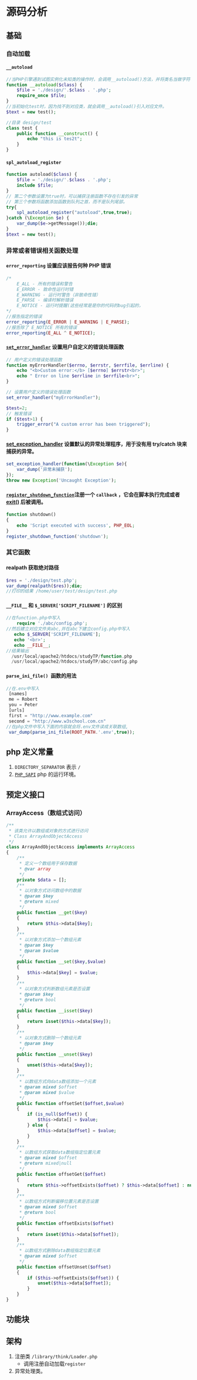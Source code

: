 # 源码分析

## 基础

### 自动加载

#### `__autoload`

```php
//当PHP引擎遇到试图实例化未知类的操作时，会调用__autoload()方法，并将类名当做字符串参数传递给它。
function __autoload($class) {
    $file = './design/'.$class . '.php';
    require_once $file;
}
//当初始化test时，因为找不到对应类，就会调用__autoload()引入对应文件。
$text = new test();

//目录 design/test
class test {
    public function __construct() {
        echo "this is tes2t";
    }
}
```

#### `spl_autoload_register`

```php
function autoload($class) {
	$file = './design/'.$class . '.php';
	include $file;
}
// 第二个参数设置为true时，可以捕获注册函数不存在引发的异常
// 第三个参数将函数添加函数到队列之首，而不是队列尾部。
try{
    spl_autoload_register("autoload",true,true);
}catch (\Exception $e) {
	var_dump($e->getMessage());die;
}
$text = new test();
```

### 异常或者错误相关函数处理

#### `error_reporting` 设置应该报告何种 PHP 错误

```php
/*
	E_ALL - 所有的错误和警告
	E_ERROR - 致命性运行时错
	E_WARNING - 运行时警告（非致命性错）
	E_PARSE - 编译时解析错误
	E_NOTICE - 运行时提醒(这些经常是是你的代码的bug引起的，
*/
//报告指定的错误
error_reporting(E_ERROR | E_WARNING | E_PARSE);
//报告除了 E_NOTICE 所有的错误
error_reporting(E_ALL ^ E_NOTICE);
```

#### [`set_error_handler`](<https://www.php.net/manual/zh/function.set-error-handler.php>) 设置用户自定义的错误处理函数

```php
// 用户定义的错误处理函数
function myErrorHandler($errno, $errstr, $errfile, $errline) {
    echo "<b>Custom error:</b> [$errno] $errstr<br>";
    echo " Error on line $errline in $errfile<br>";
}

// 设置用户定义的错误处理函数
set_error_handler("myErrorHandler");

$test=2;
// 触发错误
if ($test>1) {
    trigger_error("A custom error has been triggered");
}
```

#### [set_exception_handler](<https://www.php.net/manual/zh/function.set-exception-handler.php>) 设置默认的异常处理程序，用于没有用 try/catch 块来捕获的异常。

```php
set_exception_handler(function(\Exception $e){
    var_dump('异常未捕获');
});
throw new Exception('Uncaught Exception');
```

#### [`register_shutdown_function`](<https://www.php.net/manual/zh/function.register-shutdown-function.php>)注册一个 `callback` ，它会在脚本执行完成或者 [exit()](https://www.php.net/manual/zh/function.exit.php) 后被调用。

```php
function shutdown()
{
    echo 'Script executed with success', PHP_EOL;
}
register_shutdown_function('shutdown');
```

### 其它函数

#### realpath 获取绝对路径

```php
$res = './design/test.php';
var_dump(realpath($res));die;
//打印的结果 /home/user/test/design/test.php
```

#### `__FILE__` 和 `$_SERVER['SCRIPT_FILENAME']` 的区别

```php
//在function.php中写入
    require './abc/config.php';
//然后建立对应文件夹abc,并在abc下建立config.php中写入
   echo $_SERVER['SCRIPT_FILENAME'];
   echo '<br>';
   echo __FILE__;
//结果输出
  /usr/local/apache2/htdocs/studyTP/function.php
  /usr/local/apache2/htdocs/studyTP/abc/config.php
```

#### `parse_ini_file() `函数的用法

```php
//在.env中写入
 [names]
 me = Robert
 you = Peter
 [urls]
 first = "http://www.example.com"
 second = "http://www.w3school.com.cn"
//在php文件中写入下面的内容就会将.env文件读成关联数组,
 var_dump(parse_ini_file(ROOT_PATH.'.env',true));
```

## php 定义常量

1. `DIRECTORY_SEPARATOR`  表示  `/`
2. [`PHP_SAPI`](<https://www.php.net/manual/zh/function.php-sapi-name.php>)  php 的运行环境。

## 预定义接口

### ArrayAccess（数组式访问）

```php
/**
 * 该类允许以数组或对象的方式进行访问
 * Class ArrayAndObjectAccess
 */
class ArrayAndObjectAccess implements ArrayAccess
{
    /**
     * 定义一个数组用于保存数据
     * @var array
     */
    private $data = [];
    /**
     * 以对象方式访问数组中的数据
     * @param $key
     * @return mixed
     */
    public function __get($key)
    {
        return $this->data[$key];
    }
    /**
     * 以对象方式添加一个数组元素
     * @param $key
     * @param $value
     */
    public function __set($key,$value)
    {
        $this->data[$key] = $value;
    }
    /**
     * 以对象方式判断数组元素是否设置
     * @param $key
     * @return bool
     */
    public function __isset($key)
    {
        return isset($this->data[$key]);
    }
    /**
     * 以对象方式删除一个数组元素
     * @param $key
     */
    public function __unset($key)
    {
        unset($this->data[$key]);
    }
    /**
     * 以数组方式向data数组添加一个元素
     * @param mixed $offset
     * @param mixed $value
     */
    public function offsetSet($offset,$value)
    {
        if (is_null($offset)) {
            $this->data[] = $value;
        } else {
            $this->data[$offset] = $value;
        }
    }
    /**
     * 以数组方式获取data数组指定位置元素
     * @param mixed $offset
     * @return mixed|null
     */
    public function offsetGet($offset)
    {
        return $this->offsetExists($offset) ? $this->data[$offset] : null;
    }
    /**
     * 以数组方式判断偏移位置元素是否设置
     * @param mixed $offset
     * @return bool
     */
    public function offsetExists($offset)
    {
        return isset($this->data[$offset]);
    }
    /**
     * 以数组方式删除data数组指定位置元素
     * @param mixed $offset
     */
    public function offsetUnset($offset)
    {
        if ($this->offsetExists($offset)) {
            unset($this->data[$offset]);
        }
    }
}
```

## 功能块



## 架构

1. 注册类 `/library/think/Loader.php`
   * 调用注册自动加载`register`
2. 异常处理类。

